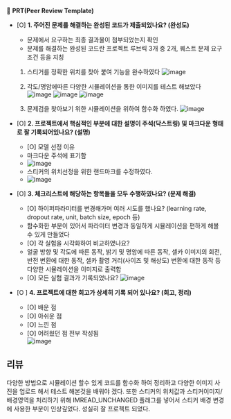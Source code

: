 🔑 **PRT(Peer Review Template)**

- [O]  **1. 주어진 문제를 해결하는 완성된 코드가 제출되었나요? (완성도)**
    - 문제에서 요구하는 최종 결과물이 첨부되었는지 확인 
    - 문제를 해결하는 완성된 코드란 프로젝트 루브릭 3개 중 2개,  퀘스트 문제 요구조건 등을 지칭
    1. 스티거를 정확한 위치를 찾아 붙여 기능을 완수하였다
    ![image](https://github.com/ek0111/aiffel_projects/assets/58682424/89d24832-7d52-4986-9104-1fe20a9c52e6)

    2. 각도/명암에따른 다양한 시뮬레이션을 통한 이미지를 테스트 해보았다
    ![image](https://github.com/ek0111/aiffel_projects/assets/58682424/ef6e70b5-b036-45e3-8c17-e824f44c7071)
    ![image](https://github.com/ek0111/aiffel_projects/assets/58682424/a81d1b02-004c-4bc5-9a3e-825b6a831162)
    ![image](https://github.com/ek0111/aiffel_projects/assets/58682424/3c403da8-bfe2-40b1-baa1-9677b4ab15f5)
           
    3. 문제검을 찾아보기 위한 시뮬레이션을 위하여 함수화 하였다.
  ![image](https://github.com/ek0111/aiffel_projects/assets/58682424/e667d489-57b1-4605-bb7f-91a7517985ac)
           

- [O]  **2. 프로젝트에서 핵심적인 부분에 대한 설명이 주석(닥스트링) 및 마크다운 형태로 잘 기록되어있나요? (설명)**
    - [O]  모델 선정 이유
    -  마크다운 주석에 표기함
    -  ![image](https://github.com/ek0111/aiffel_projects/assets/58682424/8efb4ea7-33bd-4df1-aee4-f871881fdd27)
    - 스티커의 위치선정을 위한 랜드마크를  수정하였다.
    -  ![image](https://github.com/ek0111/aiffel_projects/assets/58682424/cc02fd61-a642-4fb6-bf69-308d418a31b5)

- [O]  **3. 체크리스트에 해당하는 항목들을 모두 수행하였나요? (문제 해결)**
    - [O]  하이퍼파라미터를 변경해가며 여러 시도를 했나요? (learning rate, dropout rate, unit, batch size, epoch 등)
    - 함수화한 부분이 있어서 파라미터 변경과 동일하게 시뮬레이션을 편하게 해볼수 있게 만들었다
    - [O]  각 실험을 시각화하여 비교하였나요?
    - 얼굴 방향 및 각도에 따른 동작, 밝기 및 명암에 따른 동작, 셀카 이미지의 회전, 반전 변환에 대한 동작, 셀카 촬영 거리(사이즈 및 해상도) 변환에 대한 동작 등 다양한 시뮬레이션을 이미지로 출력함
    - [O]  모든 실험 결과가 기록되었나요?
   ![image](https://github.com/ek0111/aiffel_projects/assets/58682424/0fb5f2f6-f5fe-4826-96a2-ef0575abba25)

- [O ]  **4. 프로젝트에 대한 회고가 상세히 기록 되어 있나요? (회고, 정리)**
    - [O]  배운 점 
    - [O]  아쉬운 점
    - [O]  느낀 점
    - [O]  어려웠던 점
  전부 작성됨  
  ![image](https://github.com/ek0111/aiffel_projects/assets/58682424/d509163b-f213-43ec-a448-7121d65114ac)

## 리뷰
다양한 방법으로 시뮬레이션 할수 있게 코드를 함수화 하여 정리하고 
다양한 이미지 사진을 업로드 해서 테스트 해본것을 배워야 겠다.
또한 스티커의 위치값과 스티커이미지/ 배경영역을 처리하기 위해 IMREAD_UNCHANGED 플래그를 넣어서 스티커 배경 변경에 사용한 부분이 인상깊었다.
성실히 잘 프로젝트 되었다.

